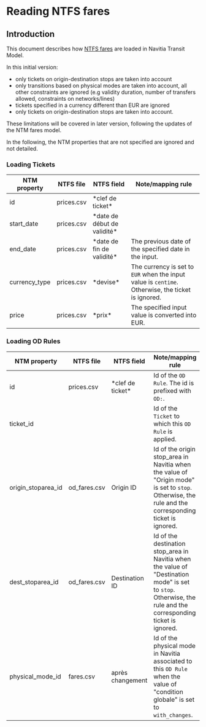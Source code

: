 # Reading NTFS fares
## Introduction
This document describes how [NTFS fares](https://github.com/CanalTP/navitia/blob/dev/documentation/ntfs/ntfs_fare_extension_fr.md) are loaded in Navitia Transit Model.

In this initial version: 
- only tickets on origin-destination stops are taken into account
- only transitions based on physical modes are taken into account, all other constraints are ignored (e.g validity duration, number of transfers allowed, constraints on networks/lines) 
- tickets specified in a currency different than EUR are ignored
- only tickets on origin-destination stops are taken into account.

These limitations will be covered in later version, following the updates of the NTM fares model.

In the following, the NTM properties that are not specified are ignored and not detailed.

### Loading Tickets

NTM property | NTFS file | NTFS field | Note/mapping rule
--- | --- | --- | ---
id | prices.csv | \*clef de ticket\* | 
start_date | prices.csv | \*date de début de validité\* | 
end_date | prices.csv | \*date de fin de validité\* | The previous date of the specified date in the input.
currency_type | prices.csv | \*devise\* | The currency is set to `EUR` when the input value is `centime`. Otherwise, the ticket is ignored.
price | prices.csv | \*prix\* | The specified input value is converted into EUR.

### Loading OD Rules

NTM property | NTFS file | NTFS field | Note/mapping rule
--- | --- | --- | ---
id | prices.csv | \*clef de ticket\* | Id of the `OD Rule`. The id is prefixed with `OD:`.
ticket_id | | | Id of the `Ticket` to which this `OD Rule` is applied.
origin_stoparea_id | od_fares.csv | Origin ID | Id of the origin stop_area in Navitia when the value of "Origin mode" is set to `stop`. Otherwise, the rule and the corresponding ticket is ignored.
dest_stoparea_id | od_fares.csv | Destination ID | Id of the destination stop_area in Navitia when the value of "Destination mode" is set to `stop`. Otherwise, the rule and the corresponding ticket is ignored.
physical_mode_id | fares.csv | après changement | Id of the physical mode in Navitia associated to this `OD Rule` when the value of "condition globale" is set to `with_changes`. 